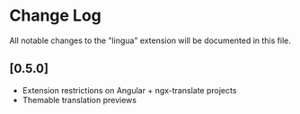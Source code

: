 # Change Log

All notable changes to the "lingua" extension will be documented in this file.

## [0.5.0]

-   Extension restrictions on Angular + ngx-translate projects
-   Themable translation previews
